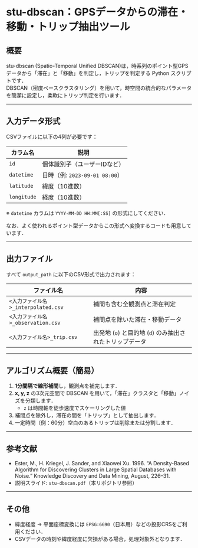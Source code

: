 # stu-dbscan：GPSデータからの滞在・移動・トリップ抽出ツール

## 概要

stu-dbscan (Spatio-Temporal Unified DBSCAN)は，時系列のポイント型GPSデータから「滞在」と「移動」を判定し，トリップを判定する Python スクリプトです．  
DBSCAN（密度ベースクラスタリング）を用いて，時空間の統合的なパラメータを簡潔に設定し，柔軟にトリップ判定を行います．

---

## 入力データ形式

CSVファイルに以下の4列が必要です：

| カラム名   | 説明                     |
|------------|--------------------------|
| `id`       | 個体識別子（ユーザーIDなど） |
| `datetime` | 日時（例: `2023-09-01 08:00`） |
| `latitude` | 緯度（10進数）            |
| `longitude`| 経度（10進数）            |

※ `datetime` カラムは `YYYY-MM-DD HH:MM[:SS]` の形式にしてください．

なお、よく使われるポイント型データからこの形式へ変換するコードも用意しています．


---

## 出力ファイル

すべて `output_path` に以下のCSV形式で出力されます：

| ファイル名               | 内容                     |
|--------------------------|--------------------------|
| `<入力ファイル名>_interpolated.csv` | 補間も含む全観測点と滞在判定 |
| `<入力ファイル名>_observation.csv` | 補間点を除いた滞在・移動データ |
| `<入力ファイル名>_trip.csv`         | 出発地 (`o`) と目的地 (`d`) のみ抽出されたトリップデータ |

---

## アルゴリズム概要（簡易）

1. **1分間隔で線形補間**し，観測点を補完します．
2. **x, y, z** の3次元空間で DBSCAN を用いて，「滞在」クラスタと「移動」ノイズを分類します．  
   - `z` は時間軸を徒歩速度でスケーリングした値
3. 補間点を除外し，滞在の間を「トリップ」として抽出します．
4. 一定時間（例：60分）空白のあるトリップは削除または分割します．

---

## 参考文献

- Ester, M., H. Kriegel, J. Sander, and Xiaowei Xu. 1996. “A Density-Based Algorithm for Discovering Clusters in Large Spatial Databases with Noise.” Knowledge Discovery and Data Mining, August, 226–31.
- 説明スライド: `stu-dbscan.pdf`（本リポジトリ参照）

---

## その他

- 緯度経度 → 平面座標変換には `EPSG:6690`（日本用）などの投影CRSをご利用ください．
- CSVデータの時刻や緯度経度に欠損がある場合，処理対象外となります．
